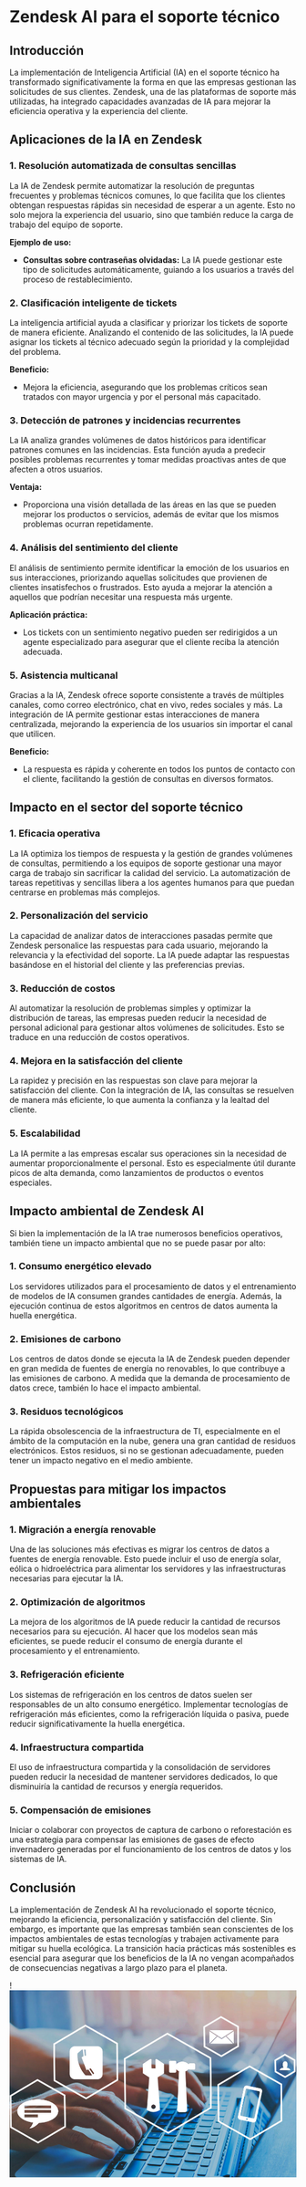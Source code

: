 # Zendesk AI para el soporte técnico

## Introducción

La implementación de Inteligencia Artificial (IA) en el soporte técnico ha transformado significativamente la forma en que las empresas gestionan las solicitudes de sus clientes. Zendesk, una de las plataformas de soporte más utilizadas, ha integrado capacidades avanzadas de IA para mejorar la eficiencia operativa y la experiencia del cliente.

## Aplicaciones de la IA en Zendesk

### 1. Resolución automatizada de consultas sencillas
La IA de Zendesk permite automatizar la resolución de preguntas frecuentes y problemas técnicos comunes, lo que facilita que los clientes obtengan respuestas rápidas sin necesidad de esperar a un agente. Esto no solo mejora la experiencia del usuario, sino que también reduce la carga de trabajo del equipo de soporte.

**Ejemplo de uso:**
- **Consultas sobre contraseñas olvidadas:** La IA puede gestionar este tipo de solicitudes automáticamente, guiando a los usuarios a través del proceso de restablecimiento.

### 2. Clasificación inteligente de tickets
La inteligencia artificial ayuda a clasificar y priorizar los tickets de soporte de manera eficiente. Analizando el contenido de las solicitudes, la IA puede asignar los tickets al técnico adecuado según la prioridad y la complejidad del problema.

**Beneficio:**
- Mejora la eficiencia, asegurando que los problemas críticos sean tratados con mayor urgencia y por el personal más capacitado.

### 3. Detección de patrones y incidencias recurrentes
La IA analiza grandes volúmenes de datos históricos para identificar patrones comunes en las incidencias. Esta función ayuda a predecir posibles problemas recurrentes y tomar medidas proactivas antes de que afecten a otros usuarios.

**Ventaja:**
- Proporciona una visión detallada de las áreas en las que se pueden mejorar los productos o servicios, además de evitar que los mismos problemas ocurran repetidamente.

### 4. Análisis del sentimiento del cliente
El análisis de sentimiento permite identificar la emoción de los usuarios en sus interacciones, priorizando aquellas solicitudes que provienen de clientes insatisfechos o frustrados. Esto ayuda a mejorar la atención a aquellos que podrían necesitar una respuesta más urgente.

**Aplicación práctica:**
- Los tickets con un sentimiento negativo pueden ser redirigidos a un agente especializado para asegurar que el cliente reciba la atención adecuada.

### 5. Asistencia multicanal
Gracias a la IA, Zendesk ofrece soporte consistente a través de múltiples canales, como correo electrónico, chat en vivo, redes sociales y más. La integración de IA permite gestionar estas interacciones de manera centralizada, mejorando la experiencia de los usuarios sin importar el canal que utilicen.

**Beneficio:**
- La respuesta es rápida y coherente en todos los puntos de contacto con el cliente, facilitando la gestión de consultas en diversos formatos.

## Impacto en el sector del soporte técnico

### 1. Eficacia operativa
La IA optimiza los tiempos de respuesta y la gestión de grandes volúmenes de consultas, permitiendo a los equipos de soporte gestionar una mayor carga de trabajo sin sacrificar la calidad del servicio. La automatización de tareas repetitivas y sencillas libera a los agentes humanos para que puedan centrarse en problemas más complejos.

### 2. Personalización del servicio
La capacidad de analizar datos de interacciones pasadas permite que Zendesk personalice las respuestas para cada usuario, mejorando la relevancia y la efectividad del soporte. La IA puede adaptar las respuestas basándose en el historial del cliente y las preferencias previas.

### 3. Reducción de costos
Al automatizar la resolución de problemas simples y optimizar la distribución de tareas, las empresas pueden reducir la necesidad de personal adicional para gestionar altos volúmenes de solicitudes. Esto se traduce en una reducción de costos operativos.

### 4. Mejora en la satisfacción del cliente
La rapidez y precisión en las respuestas son clave para mejorar la satisfacción del cliente. Con la integración de IA, las consultas se resuelven de manera más eficiente, lo que aumenta la confianza y la lealtad del cliente.

### 5. Escalabilidad
La IA permite a las empresas escalar sus operaciones sin la necesidad de aumentar proporcionalmente el personal. Esto es especialmente útil durante picos de alta demanda, como lanzamientos de productos o eventos especiales.

## Impacto ambiental de Zendesk AI

Si bien la implementación de la IA trae numerosos beneficios operativos, también tiene un impacto ambiental que no se puede pasar por alto:

### 1. Consumo energético elevado
Los servidores utilizados para el procesamiento de datos y el entrenamiento de modelos de IA consumen grandes cantidades de energía. Además, la ejecución continua de estos algoritmos en centros de datos aumenta la huella energética.

### 2. Emisiones de carbono
Los centros de datos donde se ejecuta la IA de Zendesk pueden depender en gran medida de fuentes de energía no renovables, lo que contribuye a las emisiones de carbono. A medida que la demanda de procesamiento de datos crece, también lo hace el impacto ambiental.

### 3. Residuos tecnológicos
La rápida obsolescencia de la infraestructura de TI, especialmente en el ámbito de la computación en la nube, genera una gran cantidad de residuos electrónicos. Estos residuos, si no se gestionan adecuadamente, pueden tener un impacto negativo en el medio ambiente.

## Propuestas para mitigar los impactos ambientales

### 1. Migración a energía renovable
Una de las soluciones más efectivas es migrar los centros de datos a fuentes de energía renovable. Esto puede incluir el uso de energía solar, eólica o hidroeléctrica para alimentar los servidores y las infraestructuras necesarias para ejecutar la IA.

### 2. Optimización de algoritmos
La mejora de los algoritmos de IA puede reducir la cantidad de recursos necesarios para su ejecución. Al hacer que los modelos sean más eficientes, se puede reducir el consumo de energía durante el procesamiento y el entrenamiento.

### 3. Refrigeración eficiente
Los sistemas de refrigeración en los centros de datos suelen ser responsables de un alto consumo energético. Implementar tecnologías de refrigeración más eficientes, como la refrigeración líquida o pasiva, puede reducir significativamente la huella energética.

### 4. Infraestructura compartida
El uso de infraestructura compartida y la consolidación de servidores pueden reducir la necesidad de mantener servidores dedicados, lo que disminuiría la cantidad de recursos y energía requeridos.

### 5. Compensación de emisiones
Iniciar o colaborar con proyectos de captura de carbono o reforestación es una estrategia para compensar las emisiones de gases de efecto invernadero generadas por el funcionamiento de los centros de datos y los sistemas de IA.

## Conclusión

La implementación de Zendesk AI ha revolucionado el soporte técnico, mejorando la eficiencia, personalización y satisfacción del cliente. Sin embargo, es importante que las empresas también sean conscientes de los impactos ambientales de estas tecnologías y trabajen activamente para mitigar su huella ecológica. La transición hacia prácticas más sostenibles es esencial para asegurar que los beneficios de la IA no vengan acompañados de consecuencias negativas a largo plazo para el planeta.


!![image.png](image.png)
